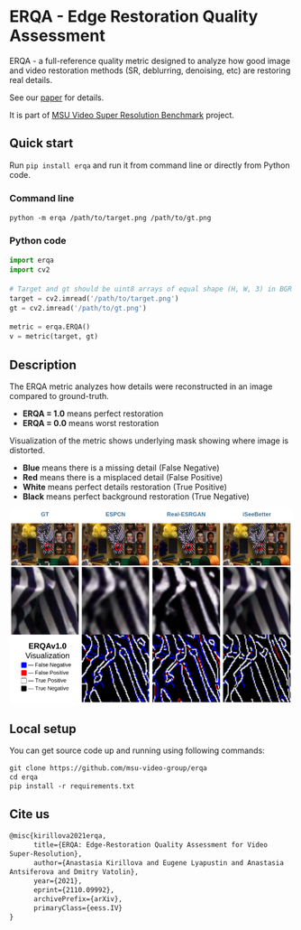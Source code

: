 # ERQA - Edge Restoration Quality Assessment

ERQA - a full-reference quality metric designed to analyze how good image and video restoration methods (SR, deblurring, denoising, etc) are restoring real details.

See our [paper](https://arxiv.org/abs/2110.09992) for details.

It is part of [MSU Video Super Resolution Benchmark](https://videoprocessing.ai/benchmarks/video-super-resolution.html) project.


## Quick start

Run `pip install erqa` and run it from command line or directly from Python code.

### Command line

```shell
python -m erqa /path/to/target.png /path/to/gt.png
```

### Python code

```python
import erqa
import cv2

# Target and gt should be uint8 arrays of equal shape (H, W, 3) in BGR format
target = cv2.imread('/path/to/target.png')
gt = cv2.imread('/path/to/gt.png')

metric = erqa.ERQA()
v = metric(target, gt)
```

## Description

The ERQA metric analyzes how details were reconstructed in an image compared to ground-truth.
 - **ERQA = 1.0** means perfect restoration
 - **ERQA = 0.0** means worst restoration

Visualization of the metric shows underlying mask showing where image is distorted.
 - **Blue** means there is a missing detail (False Negative)
 - **Red** means there is a misplaced detail (False Positive)
 - **White** means perfect details restoration (True Positive)
 - **Black** means perfect background restoration (True Negative)

![](samples/erqa_vis.png)

## Local setup

You can get source code up and running using following commands:

```shell
git clone https://github.com/msu-video-group/erqa
cd erqa
pip install -r requirements.txt
```

## Cite us

```
@misc{kirillova2021erqa,
      title={ERQA: Edge-Restoration Quality Assessment for Video Super-Resolution}, 
      author={Anastasia Kirillova and Eugene Lyapustin and Anastasia Antsiferova and Dmitry Vatolin},
      year={2021},
      eprint={2110.09992},
      archivePrefix={arXiv},
      primaryClass={eess.IV}
}
```
